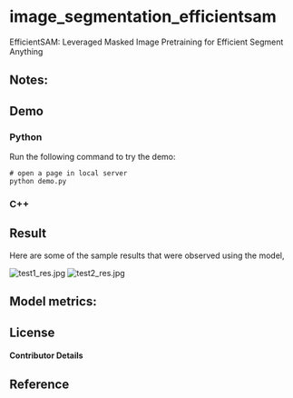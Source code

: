 # image_segmentation_efficientsam

EfficientSAM: Leveraged Masked Image Pretraining for Efficient Segment Anything

Notes:
- 

## Demo

### Python
Run the following command to try the demo:

```shell
# open a page in local server
python demo.py

```

### C++

## Result

Here are some of the sample results that were observed using the model,

![test1_res.jpg](./example_outputs/examples_image1.png)
![test2_res.jpg](./example_outputs/examples_image2.png)

## Model metrics:

## License

#### Contributor Details

## Reference